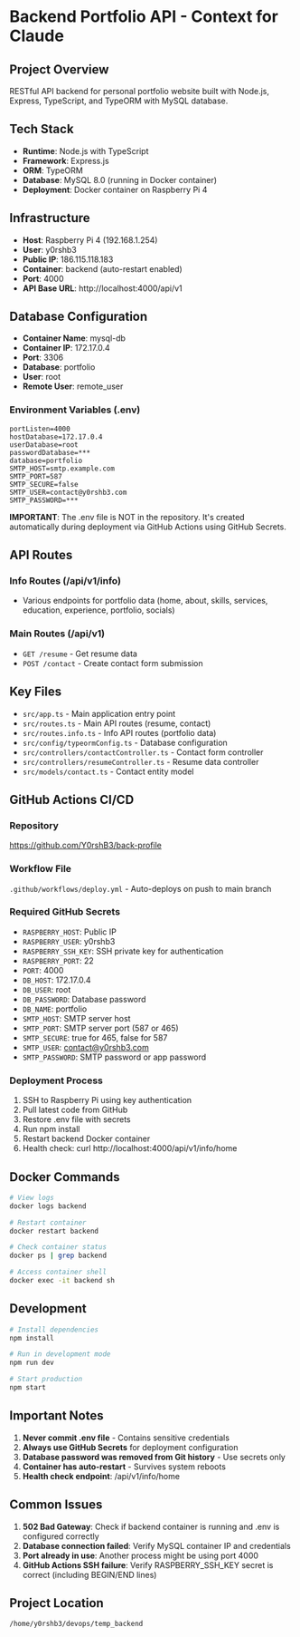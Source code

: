 # Backend Portfolio API - Context for Claude

## Project Overview
RESTful API backend for personal portfolio website built with Node.js, Express, TypeScript, and TypeORM with MySQL database.

## Tech Stack
- **Runtime**: Node.js with TypeScript
- **Framework**: Express.js
- **ORM**: TypeORM
- **Database**: MySQL 8.0 (running in Docker container)
- **Deployment**: Docker container on Raspberry Pi 4

## Infrastructure
- **Host**: Raspberry Pi 4 (192.168.1.254)
- **User**: y0rshb3
- **Public IP**: 186.115.118.183
- **Container**: backend (auto-restart enabled)
- **Port**: 4000
- **API Base URL**: http://localhost:4000/api/v1

## Database Configuration
- **Container Name**: mysql-db
- **Container IP**: 172.17.0.4
- **Port**: 3306
- **Database**: portfolio
- **User**: root
- **Remote User**: remote_user

### Environment Variables (.env)
```
portListen=4000
hostDatabase=172.17.0.4
userDatabase=root
passwordDatabase=***
database=portfolio
SMTP_HOST=smtp.example.com
SMTP_PORT=587
SMTP_SECURE=false
SMTP_USER=contact@y0rshb3.com
SMTP_PASSWORD=***
```

**IMPORTANT**: The .env file is NOT in the repository. It's created automatically during deployment via GitHub Actions using GitHub Secrets.

## API Routes

### Info Routes (/api/v1/info)
- Various endpoints for portfolio data (home, about, skills, services, education, experience, portfolio, socials)

### Main Routes (/api/v1)
- `GET /resume` - Get resume data
- `POST /contact` - Create contact form submission

## Key Files
- `src/app.ts` - Main application entry point
- `src/routes.ts` - Main API routes (resume, contact)
- `src/routes.info.ts` - Info API routes (portfolio data)
- `src/config/typeormConfig.ts` - Database configuration
- `src/controllers/contactController.ts` - Contact form controller
- `src/controllers/resumeController.ts` - Resume data controller
- `src/models/contact.ts` - Contact entity model

## GitHub Actions CI/CD

### Repository
https://github.com/Y0rshB3/back-profile

### Workflow File
`.github/workflows/deploy.yml` - Auto-deploys on push to main branch

### Required GitHub Secrets
- `RASPBERRY_HOST`: Public IP
- `RASPBERRY_USER`: y0rshb3
- `RASPBERRY_SSH_KEY`: SSH private key for authentication
- `RASPBERRY_PORT`: 22
- `PORT`: 4000
- `DB_HOST`: 172.17.0.4
- `DB_USER`: root
- `DB_PASSWORD`: Database password
- `DB_NAME`: portfolio
- `SMTP_HOST`: SMTP server host
- `SMTP_PORT`: SMTP server port (587 or 465)
- `SMTP_SECURE`: true for 465, false for 587
- `SMTP_USER`: contact@y0rshb3.com
- `SMTP_PASSWORD`: SMTP password or app password

### Deployment Process
1. SSH to Raspberry Pi using key authentication
2. Pull latest code from GitHub
3. Restore .env file with secrets
4. Run npm install
5. Restart backend Docker container
6. Health check: curl http://localhost:4000/api/v1/info/home

## Docker Commands
```bash
# View logs
docker logs backend

# Restart container
docker restart backend

# Check container status
docker ps | grep backend

# Access container shell
docker exec -it backend sh
```

## Development
```bash
# Install dependencies
npm install

# Run in development mode
npm run dev

# Start production
npm start
```

## Important Notes
1. **Never commit .env file** - Contains sensitive credentials
2. **Always use GitHub Secrets** for deployment configuration
3. **Database password was removed from Git history** - Use secrets only
4. **Container has auto-restart** - Survives system reboots
5. **Health check endpoint**: /api/v1/info/home

## Common Issues
1. **502 Bad Gateway**: Check if backend container is running and .env is configured correctly
2. **Database connection failed**: Verify MySQL container IP and credentials
3. **Port already in use**: Another process might be using port 4000
4. **GitHub Actions SSH failure**: Verify RASPBERRY_SSH_KEY secret is correct (including BEGIN/END lines)

## Project Location
`/home/y0rshb3/devops/temp_backend`

